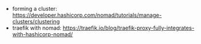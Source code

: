 - forming a cluster: https://developer.hashicorp.com/nomad/tutorials/manage-clusters/clustering
- traefik with nomad: https://traefik.io/blog/traefik-proxy-fully-integrates-with-hashicorp-nomad/